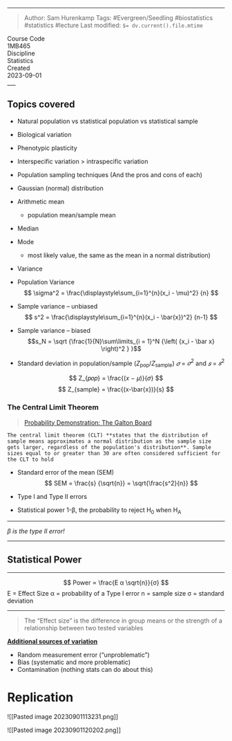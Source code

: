 
___
> Author: <span class="name">Sam Hurenkamp</span>
> Tags: #Evergreen/Seedling #biostatistics #statistics #lecture
> Last modified: `$= dv.current().file.mtime`

<div class="f-info">
	<div class="course-code">
		<span class="fheader"> Course Code </span> <br/>
		<span class="fbody"> 1MB465 </span>
	</div>
	<div class="discipline">
		<span class="fheader"> Discipline </span> <br />
		<span class="fbody"> Statistics </span>
	</div>
	<div class="date">
		<span class="fheader"> Created</span> <br />
		<span class="fbody last-modified"> 2023-09-01 </span>
	</div>
</div>
___

## Topics covered
- Natural population vs statistical population vs statistical sample
- Biological variation
- Phenotypic plasticity
- Interspecific variation > intraspecific variation
- Population sampling techniques (And the pros and cons of each)
- Gaussian (normal) distribution
- Arithmetic mean 
	- population mean/sample mean
- Median
- Mode 
	- most likely value, the same as the mean in a normal distribution)
- Variance
-  Population Variance
$$
\sigma^2 = \frac{\displaystyle\sum_{i=1}^{n}(x_i - \mu)^2} {n}
$$

 -  Sample variance – unbiased
$$
s^2 = \frac{\displaystyle\sum_{i=1}^{n}(x_i - \bar{x})^2} {n-1}
$$
- Sample variance – biased
$$s_N = \sqrt {\frac{1}{N}\sum\limits_{i = 1}^N {\left( {x_i - \bar x} \right)^2 } }$$
 
 - Standard deviation in population/sample ($Z$<sub>pop</sub>/$Z$<sub>sample</sub>)
	$𝜎$ = $𝜎^2$ and $𝑠$ = $𝑠^2$

$$
Z_{𝑝𝑜𝑝} = \frac{(𝑥 − 𝜇)}{𝜎} 
$$
$$
Z_{sample} = \frac{(x-\bar{x})}{s}
$$


### **The Central Limit Theorem** 
> [Probability Demonstration: The Galton Board](https://www.youtube.com/shorts/TwctT3Ncm1w)

```
The central limit theorem (CLT) **states that the distribution of sample means approximates a normal distribution as the sample size gets larger, regardless of the population's distribution**. Sample sizes equal to or greater than 30 are often considered sufficient for the CLT to hold
```

- Standard error of the mean (SEM)
$$
SEM = \frac{s} {\sqrt{n}} = \sqrt{\frac{s^2}{n}}
$$

- Type I and Type II errors

- Statistical power
1-β, the probability to reject H<sub>0</sub> when H<sub>A</sub>

___
*β is the type II error!*
___

## Statistical Power
___
$$
Power ∝ \frac{E α \sqrt{n}}{σ}
$$
E = Effect Size
α = probability of a Type I error
n = sample size
σ = standard deviation
___

> The “Effect size” is the difference in group means or the strength of a relationship between two tested variables


<b><u>Additional sources of variation</u></b>
- Random measurement error (“unproblematic”)
- Bias (systematic and more problematic)
- Contamination (nothing stats can do about this)


# Replication
![[Pasted image 20230901113231.png]]

![[Pasted image 20230901120202.png]]

